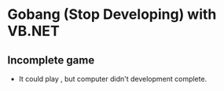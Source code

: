 #	Gobang (Stop Developing) with VB.NET 

##	Incomplete game
*	It could play , but computer didn't development complete.